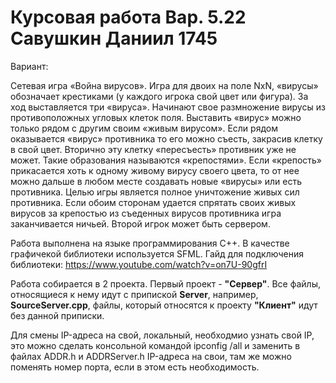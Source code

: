 # Курсовая работа Вар. 5.22 Савушкин Даниил 1745

Вариант:

Сетевая игра «Война вирусов». Игра для двоих на поле NхN, «вирусы»
обозначает крестиками (у каждого игрока свой цвет или фигура). За ход
выставляется три «вируса». Начинают свое размножение вирусы из
противоположных угловых клеток поля. Выставить «вирус» можно только рядом
с другим своим «живым вирусом». Если рядом оказывается «вирус» противника
то его можно съесть, закрасив клетку в свой цвет. Вторично эту клетку
«пересъесть» противник уже не может. Такие образования называются
«крепостями». Если «крепость» прикасается хоть к одному живому вирусу
своего цвета, то от нее можно дальше в любом месте создавать новые «вирусы»
или есть противника. Целью игры является полное уничтожение живых сил
противника. Если обоим сторонам удается спрятать своих живых вирусов за
крепостью из съеденных вирусов противника игра заканчивается ничьей. Второй
игрок может быть сервером.


Работа выполнена на языке программирования С++. В качестве графичекой библиотеки используется SFML. Гайд для подключения библиотеки:
https://www.youtube.com/watch?v=on7U-90gfrI

Работа собирается в 2 проекта. Первый проект - **"Сервер"**. Все файлы, относящиеся к нему идут с припиской **Server**, например, **SourceServer.cpp**, файлы, который относятся к проекту **"Клиент"** идут без данной приписки.

Для смены IP-адреса на свой, локальный, необходмио узнать свой IP, это можно сделать консольной командой ipconfig /all и заменить в файлах ADDR.h и ADDRServer.h IP-адреса на свои, там же можно поменять номер порта, если в этом есть необходимость.
